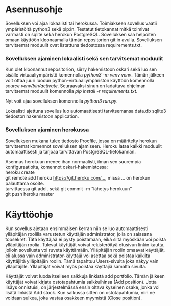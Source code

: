 # Asennusohje
Sovelluksen voi ajaa lokaalisti tai herokussa. Toimiakseen sovellus vaatii ympäristöltä python3 sekä pip:in. Testatut tietokannat mitkä toimivat varmasti on sqlite sekä herokun PostgreSQL. Sovelluksen saa helpoiten omaan käyttöön kloonaamalla tämän repositorion git:in avulla. Sovelluksen tarvitsemat moduulit ovat listattuna tiedostossa requirements.txt.

### Sovelluksen ajaminen lokaalisti sekä sen tarvitsemat moduulit
Kun olet kloonannut repositorion, siirry hakemistoon oskari sekä luo sen sisälle virtuaaliympäristö komennolla _python3 -m venv venv_. Tämän jälkeen voit ottaa juuri luodun python-virtuaaliympäristön käyttöön komennolla _source venv/bin/activate_. Seuraavaksi sinun on ladattava ohjelman tarvitsemat moduulit komennolla _pip install -r requirements.txt_.  

Nyt voit ajaa sovelluksen komennolla _python3 run.py_.  

Lokaalisti ajettuna sovellus luo automaattisesti tarvitsemansa data.db sqlite3 tiedoston hakemistoon application.


### Sovelluksen ajaminen herokussa
Sovelluksen mukana tulee tiedosto Procfile, jossa on määritelty herokun tarvitsemat komennot sovelluksen ajamiseen. Heroku lataa kaikki moduulit automaattisesti ja tarjoaa tarvittavan PostgreSQL-tietokannan.  

Asennus herokuun menee ihan normaalisti, ilman sen suurempia konfiguraatioita, komennot oskari-hakemistossa:  
heroku create <valitsemasi-nimi>  
git remote add heroku <https://git.heroku.com/...>, missä ... on herokun palauttama osoite.  
tarvittaessa git add . sekä git commit -m "lähetys herokuun"  
git push heroku master  

# Käyttöohje
Kun sovellus ajetaan ensimmäisen kerran niin se luo automaattisesti ylläpitäjän roolilla varustetun käyttäjän administrator, jolla on salasana topsekret. Tätä käyttäjää ei pysty poistamaan, eikä siltä myöskään voi poista ylläpitäjän roolia. Tulevat käyttäjät voivat rekisteröityä etusivun linkin kautta, jolloin sovellusta voi ruveta käyttämään. Ylläpitäjän roolin omaavat käyttäjät, eli alussa vain administrator-käyttäjä voi asettaa sekä poistaa kaikilta käyttäjiltä ylläpitäjän roolin. Tämä tapahtuu Users-sivulta joka näkyy vain ylläpitäjille. Ylläpitäjät voivat myös poistaa käyttäjiä samalta sivulta.  

Käyttäjät voivat luoda itselleen salkkuja linkistä add portfolio. Tämän jälkeen käyttäjät voivat kirjata ostotapahtumia salkkuihinsa (Add position). Jotta lisäys onnistuisi, on järjestelmässä ensin oltava kyseinen osake, jonka voi lisätä linkistä Add stock. Kun salkussa sitten on ostotapahtumia, niin ne voidaan sulkea, joka vastaa osakkeen myymistä (Close position).
